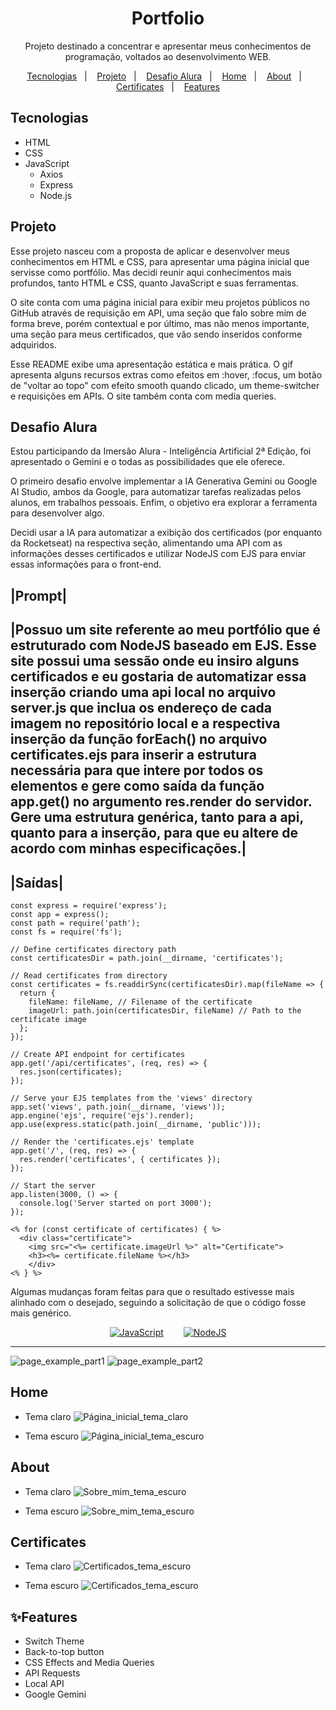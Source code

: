 <h1 align="center">Portfolio</h1>

<p align="center">Projeto destinado a concentrar e apresentar meus conhecimentos de programação, voltados ao desenvolvimento WEB.</p>

<p align="center">
  <a href="#tecnologias">Tecnologias</a>&nbsp;&nbsp;&nbsp;|&nbsp;&nbsp;&nbsp;
  <a href="#projeto">Projeto</a>&nbsp;&nbsp;&nbsp;|&nbsp;&nbsp;&nbsp;
  <a href="#alura">Desafio Alura</a>&nbsp;&nbsp;&nbsp;|&nbsp;&nbsp;&nbsp;
  <a href="#home">Home</a>&nbsp;&nbsp;&nbsp;|&nbsp;&nbsp;&nbsp;
  <a href="#about">About</a>&nbsp;&nbsp;&nbsp;|&nbsp;&nbsp;&nbsp;
  <a href="#certificates">Certificates</a>&nbsp;&nbsp;&nbsp;|&nbsp;&nbsp;&nbsp;
  <a href="#✨features">Features</a>
</p>

## Tecnologias
- HTML
- CSS
- JavaScript
    - Axios
    - Express
    - Node.js

## Projeto
Esse projeto nasceu com a proposta de aplicar e desenvolver meus conhecimentos em HTML e CSS, para apresentar uma página inicial que servisse como portfólio. Mas decidi reunir aqui conhecimentos mais profundos, tanto HTML e CSS, quanto JavaScript e suas ferramentas.

O site conta com uma página inicial para exibir meu projetos públicos no GitHub através de requisição em API, uma seção que falo sobre mim de forma breve, porém contextual e por último, mas não menos importante, uma seção para meus certificados, que vão sendo inseridos conforme adquiridos.

Esse README exibe uma apresentação estática e mais prática. O gif apresenta alguns recursos extras como efeitos em :hover, :focus, um botão de "voltar ao topo" com efeito smooth quando clicado, um theme-switcher e requisições em APIs. O site também conta com media queries.

## Desafio Alura
Estou participando da Imersão Alura - Inteligência Artificial 2ª Edição, foi apresentado o Gemini e o todas as possibilidades que ele oferece.

O primeiro desafio envolve implementar a IA Generativa Gemini ou Google AI Studio, ambos da Google, para automatizar tarefas realizadas pelos alunos, em trabalhos pessoais. Enfim, o objetivo era explorar a ferramenta para desenvolver algo.

Decidi usar a IA para automatizar a exibição dos certificados (por enquanto da Rocketseat) na respectiva seção, alimentando uma API com as informações desses certificados e utilizar NodeJS com EJS para enviar essas informações para o front-end.

|Prompt|
--------
|Possuo um site referente ao meu portfólio que é estruturado com NodeJS baseado em EJS. Esse site possui uma sessão onde eu insiro alguns certificados e eu gostaria de automatizar essa inserção criando uma api local no arquivo server.js que inclua os endereço de cada imagem no repositório local e a respectiva inserção da função forEach() no arquivo certificates.ejs para inserir a estrutura necessária para que intere por todos os elementos e gere como saída da função app.get() no argumento res.render do servidor. Gere uma estrutura genérica, tanto para a api, quanto para a inserção, para que eu altere de acordo com minhas especificações.|
--------

|Saídas|
--------
```JS
const express = require('express');
const app = express();
const path = require('path');
const fs = require('fs');

// Define certificates directory path
const certificatesDir = path.join(__dirname, 'certificates');

// Read certificates from directory
const certificates = fs.readdirSync(certificatesDir).map(fileName => {
  return {
    fileName: fileName, // Filename of the certificate
    imageUrl: path.join(certificatesDir, fileName) // Path to the certificate image
  };
});

// Create API endpoint for certificates
app.get('/api/certificates', (req, res) => {
  res.json(certificates);
});

// Serve your EJS templates from the 'views' directory
app.set('views', path.join(__dirname, 'views'));
app.engine('ejs', require('ejs').render);
app.use(express.static(path.join(__dirname, 'public')));

// Render the 'certificates.ejs' template
app.get('/', (req, res) => {
  res.render('certificates', { certificates });
});

// Start the server
app.listen(3000, () => {
  console.log('Server started on port 3000');
});
```
```
<% for (const certificate of certificates) { %>
  <div class="certificate">
    <img src="<%= certificate.imageUrl %>" alt="Certificate">
    <h3><%= certificate.fileName %></h3>
    </div>
<% } %>
```
Algumas mudanças foram feitas para que o resultado estivesse mais alinhado com o desejado, seguindo a solicitação de que o código fosse mais genérico.

<div aLign="center" style="display: flex; flex-direction: row; justify-content: center; align-items: center; gap:2rem">
  <a href="./server.js"><img aLign="center" alt="JavaScript" src="https://img.shields.io/badge/Aplicação do código JavaScript-323330?style=for-the-badge&logo=javascript&logoColor=F7DF1E" /></a>
  <a href="./server.js"><img aLign="center" alt="NodeJS" src="https://img.shields.io/badge/Aplicação do código EJS-6DA55F?style=for-the-badge&logo=node.js&logoColor=white" /></a>
</div>

---

![page_example_part1](./assets/prints/page-example.gif)
![page_example_part2](./assets/prints/page-examplept2.gif)

## Home

- Tema claro
![Página_inicial_tema_claro](./assets/prints/localhost_2023_(laptop_light).png)

- Tema escuro
![Página_inicial_tema_escuro](./assets/prints/localhost_2023_(laptop_default).png)

## About

- Tema claro
![Sobre_mim_tema_escuro](./assets/prints/localhost_2023_about(laptop_light).png)

- Tema escuro
![Sobre_mim_tema_escuro](./assets/prints/localhost_2023_about(laptop_default).png)

## Certificates

- Tema claro
![Certificados_tema_escuro](./assets/prints/localhost_2023_certificates(laptop_light).png)

- Tema escuro
![Certificados_tema_escuro](./assets/prints/localhost_2023_certificates(laptop_default).png)

## ✨Features
- Switch Theme
- Back-to-top button
- CSS Effects and Media Queries
- API Requests
- Local API
- Google Gemini